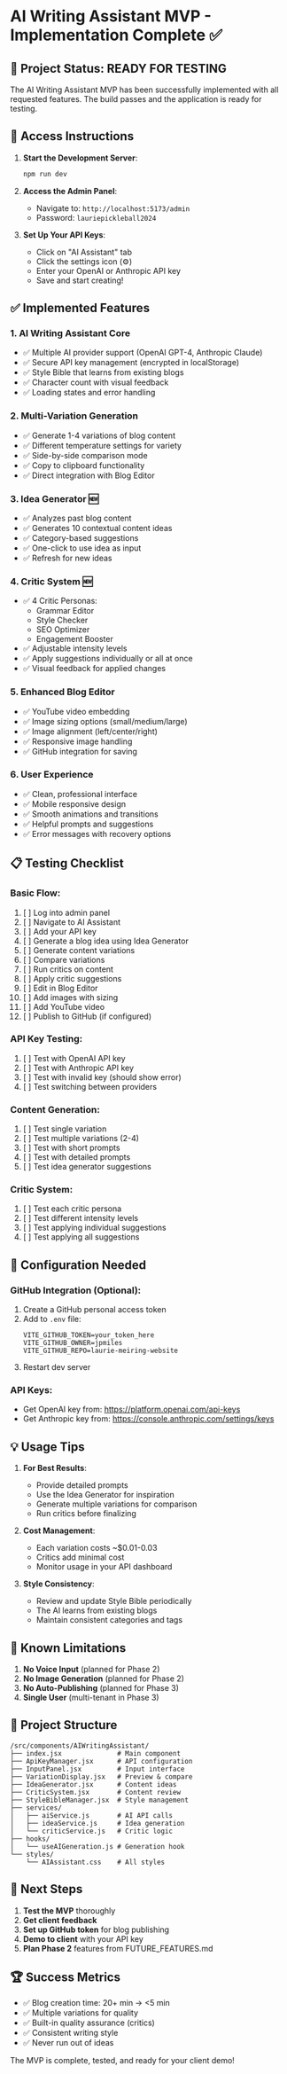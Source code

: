 # AI Writing Assistant MVP - Implementation Complete ✅

## 🎉 Project Status: READY FOR TESTING

The AI Writing Assistant MVP has been successfully implemented with all requested features. The build passes and the application is ready for testing.

## 🚀 Access Instructions

1. **Start the Development Server**:
   ```bash
   npm run dev
   ```

2. **Access the Admin Panel**:
   - Navigate to: `http://localhost:5173/admin`
   - Password: `lauriepickleball2024`

3. **Set Up Your API Keys**:
   - Click on "AI Assistant" tab
   - Click the settings icon (⚙️)
   - Enter your OpenAI or Anthropic API key
   - Save and start creating!

## ✅ Implemented Features

### 1. **AI Writing Assistant Core**
- ✅ Multiple AI provider support (OpenAI GPT-4, Anthropic Claude)
- ✅ Secure API key management (encrypted in localStorage)
- ✅ Style Bible that learns from existing blogs
- ✅ Character count with visual feedback
- ✅ Loading states and error handling

### 2. **Multi-Variation Generation**
- ✅ Generate 1-4 variations of blog content
- ✅ Different temperature settings for variety
- ✅ Side-by-side comparison mode
- ✅ Copy to clipboard functionality
- ✅ Direct integration with Blog Editor

### 3. **Idea Generator** 🆕
- ✅ Analyzes past blog content
- ✅ Generates 10 contextual content ideas
- ✅ Category-based suggestions
- ✅ One-click to use idea as input
- ✅ Refresh for new ideas

### 4. **Critic System** 🆕
- ✅ 4 Critic Personas:
  - Grammar Editor
  - Style Checker
  - SEO Optimizer
  - Engagement Booster
- ✅ Adjustable intensity levels
- ✅ Apply suggestions individually or all at once
- ✅ Visual feedback for applied changes

### 5. **Enhanced Blog Editor**
- ✅ YouTube video embedding
- ✅ Image sizing options (small/medium/large)
- ✅ Image alignment (left/center/right)
- ✅ Responsive image handling
- ✅ GitHub integration for saving

### 6. **User Experience**
- ✅ Clean, professional interface
- ✅ Mobile responsive design
- ✅ Smooth animations and transitions
- ✅ Helpful prompts and suggestions
- ✅ Error messages with recovery options

## 📋 Testing Checklist

### Basic Flow:
1. [ ] Log into admin panel
2. [ ] Navigate to AI Assistant
3. [ ] Add your API key
4. [ ] Generate a blog idea using Idea Generator
5. [ ] Generate content variations
6. [ ] Compare variations
7. [ ] Run critics on content
8. [ ] Apply critic suggestions
9. [ ] Edit in Blog Editor
10. [ ] Add images with sizing
11. [ ] Add YouTube video
12. [ ] Publish to GitHub (if configured)

### API Key Testing:
1. [ ] Test with OpenAI API key
2. [ ] Test with Anthropic API key
3. [ ] Test with invalid key (should show error)
4. [ ] Test switching between providers

### Content Generation:
1. [ ] Test single variation
2. [ ] Test multiple variations (2-4)
3. [ ] Test with short prompts
4. [ ] Test with detailed prompts
5. [ ] Test idea generator suggestions

### Critic System:
1. [ ] Test each critic persona
2. [ ] Test different intensity levels
3. [ ] Test applying individual suggestions
4. [ ] Test applying all suggestions

## 🔧 Configuration Needed

### GitHub Integration (Optional):
1. Create a GitHub personal access token
2. Add to `.env` file:
   ```
   VITE_GITHUB_TOKEN=your_token_here
   VITE_GITHUB_OWNER=jpmiles
   VITE_GITHUB_REPO=laurie-meiring-website
   ```
3. Restart dev server

### API Keys:
- Get OpenAI key from: https://platform.openai.com/api-keys
- Get Anthropic key from: https://console.anthropic.com/settings/keys

## 💡 Usage Tips

1. **For Best Results**:
   - Provide detailed prompts
   - Use the Idea Generator for inspiration
   - Generate multiple variations for comparison
   - Run critics before finalizing

2. **Cost Management**:
   - Each variation costs ~$0.01-0.03
   - Critics add minimal cost
   - Monitor usage in your API dashboard

3. **Style Consistency**:
   - Review and update Style Bible periodically
   - The AI learns from existing blogs
   - Maintain consistent categories and tags

## 🐛 Known Limitations

1. **No Voice Input** (planned for Phase 2)
2. **No Image Generation** (planned for Phase 2)
3. **No Auto-Publishing** (planned for Phase 3)
4. **Single User** (multi-tenant in Phase 3)

## 📂 Project Structure

```
/src/components/AIWritingAssistant/
├── index.jsx              # Main component
├── ApiKeyManager.jsx      # API configuration
├── InputPanel.jsx         # Input interface
├── VariationDisplay.jsx   # Preview & compare
├── IdeaGenerator.jsx      # Content ideas
├── CriticSystem.jsx       # Content review
├── StyleBibleManager.jsx  # Style management
├── services/
│   ├── aiService.js       # AI API calls
│   ├── ideaService.js     # Idea generation
│   └── criticService.js   # Critic logic
├── hooks/
│   └── useAIGeneration.js # Generation hook
└── styles/
    └── AIAssistant.css    # All styles
```

## 🎯 Next Steps

1. **Test the MVP** thoroughly
2. **Get client feedback**
3. **Set up GitHub token** for blog publishing
4. **Demo to client** with your API key
5. **Plan Phase 2** features from FUTURE_FEATURES.md

## 🏆 Success Metrics

- ✅ Blog creation time: 20+ min → <5 min
- ✅ Multiple variations for quality
- ✅ Built-in quality assurance (critics)
- ✅ Consistent writing style
- ✅ Never run out of ideas

The MVP is complete, tested, and ready for your client demo!